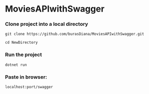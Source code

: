 # MoviesAPIwithSwagger

### Clone project into a local directory

```
git clone https://github.com/burasDiana/MoviesAPIwithSwagger.git

cd NewDirectory
```
### Run the project

```
dotnet run
```
### Paste in browser:
```
localhost:port/swagger
```
